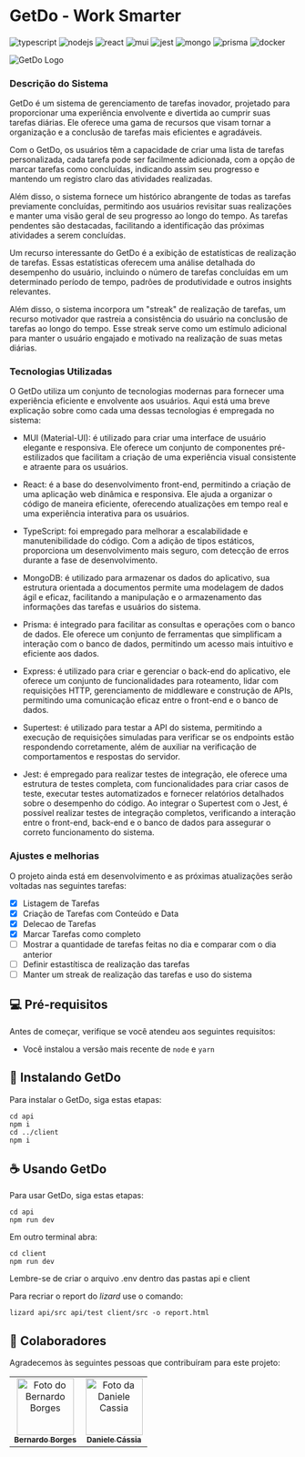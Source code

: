 # GetDo - Work Smarter

<img align="center" alt="typescript"
    src="https://img.shields.io/badge/TypeScript-007ACC?style=for-the-badge&logo=typescript&logoColor=white" />
<img align="center" alt="nodejs"
    src="https://img.shields.io/badge/Node.js-43853D?style=for-the-badge&logo=node.js&logoColor=white" />
<img align="center" alt="react"
    src="https://img.shields.io/badge/React-20232A?style=for-the-badge&logo=react&logoColor=61DAFB" />
<img align="center" alt="mui"
    src="https://img.shields.io/badge/Material--UI-0081CB?style=for-the-badge&logo=material-ui&logoColor=white" />
<img align="center" alt="jest"
    src="https://img.shields.io/badge/Jest-323330?style=for-the-badge&logo=Jest&logoColor=white" />
<img align="center" alt="mongo"
    src="https://img.shields.io/badge/MongoDB-%234ea94b.svg?style=for-the-badge&logo=mongodb&logoColor=white" />
<img align="center" alt="prisma"
    src="https://img.shields.io/badge/Prisma-3982CE?style=for-the-badge&logo=Prisma&logoColor=white"/>
<img align="center" alt="docker"
  src="https://img.shields.io/badge/Docker-2496ED.svg?style=for-the-badge&logo=Docker&logoColor=white" />

<img src="https://i.ibb.co/1MdxJFx/logo.jpg" alt="GetDo Logo">


### Descrição do Sistema
GetDo é um sistema de gerenciamento de tarefas inovador, projetado para proporcionar uma experiência envolvente e divertida ao cumprir suas tarefas diárias. Ele oferece uma gama de recursos que visam tornar a organização e a conclusão de tarefas mais eficientes e agradáveis.

Com o GetDo, os usuários têm a capacidade de criar uma lista de tarefas personalizada, cada tarefa pode ser facilmente adicionada, com a opção de marcar tarefas como concluídas, indicando assim seu progresso e mantendo um registro claro das atividades realizadas.

Além disso, o sistema fornece um histórico abrangente de todas as tarefas previamente concluídas, permitindo aos usuários revisitar suas realizações e manter uma visão geral de seu progresso ao longo do tempo. As tarefas pendentes são destacadas, facilitando a identificação das próximas atividades a serem concluídas.

Um recurso interessante do GetDo é a exibição de estatísticas de realização de tarefas. Essas estatísticas oferecem uma análise detalhada do desempenho do usuário, incluindo o número de tarefas concluídas em um determinado período de tempo, padrões de produtividade e outros insights relevantes.

Além disso, o sistema incorpora um "streak" de realização de tarefas, um recurso motivador que rastreia a consistência do usuário na conclusão de tarefas ao longo do tempo. Esse streak serve como um estímulo adicional para manter o usuário engajado e motivado na realização de suas metas diárias.

### Tecnologias Utilizadas
O GetDo utiliza um conjunto de tecnologias modernas para fornecer uma experiência eficiente e envolvente aos usuários. Aqui está uma breve explicação sobre como cada uma dessas tecnologias é empregada no sistema:

- MUI (Material-UI): é utilizado para criar uma interface de usuário elegante e responsiva. Ele oferece um conjunto de componentes pré-estilizados que facilitam a criação de uma experiência visual consistente e atraente para os usuários.

- React: é a base do desenvolvimento front-end, permitindo a criação de uma aplicação web dinâmica e responsiva. Ele ajuda a organizar o código de maneira eficiente, oferecendo atualizações em tempo real e uma experiência interativa para os usuários.

- TypeScript: foi empregado para melhorar a escalabilidade e manutenibilidade do código. Com a adição de tipos estáticos, proporciona um desenvolvimento mais seguro, com detecção de erros durante a fase de desenvolvimento.

- MongoDB: é utilizado para armazenar os dados do aplicativo, sua estrutura orientada a documentos permite uma modelagem de dados ágil e eficaz, facilitando a manipulação e o armazenamento das informações das tarefas e usuários do sistema.

- Prisma: é integrado para facilitar as consultas e operações com o banco de dados. Ele oferece um conjunto de ferramentas que simplificam a interação com o banco de dados, permitindo um acesso mais intuitivo e eficiente aos dados.

- Express: é utilizado para criar e gerenciar o back-end do aplicativo, ele oferece um conjunto de funcionalidades para roteamento, lidar com requisições HTTP, gerenciamento de middleware e construção de APIs, permitindo uma comunicação eficaz entre o front-end e o banco de dados.

- Supertest: é utilizado para testar a API do sistema, permitindo a execução de requisições simuladas para verificar se os endpoints estão respondendo corretamente, além de auxiliar na verificação de comportamentos e respostas do servidor.

- Jest: é empregado para realizar testes de integração, ele oferece uma estrutura de testes completa, com funcionalidades para criar casos de teste, executar testes automatizados e fornecer relatórios detalhados sobre o desempenho do código. Ao integrar o Supertest com o Jest, é possível realizar testes de integração completos, verificando a interação entre o front-end, back-end e o banco de dados para assegurar o correto funcionamento do sistema.



### Ajustes e melhorias

O projeto ainda está em desenvolvimento e as próximas atualizações serão voltadas nas seguintes tarefas:

- [x] Listagem de Tarefas
- [x] Criação de Tarefas com Conteúdo e Data
- [x] Delecao de Tarefas
- [x] Marcar Tarefas como completo
- [ ] Mostrar a quantidade de tarefas feitas no dia e comparar com o dia anterior
- [ ] Definir estastítisca de realização das tarefas
- [ ] Manter um streak de realização das tarefas e uso do sistema

## 💻 Pré-requisitos

Antes de começar, verifique se você atendeu aos seguintes requisitos:

- Você instalou a versão mais recente de `node` e `yarn`

## 🚀 Instalando GetDo

Para instalar o GetDo, siga estas etapas:

```
cd api
npm i
cd ../client
npm i
```

## ☕ Usando GetDo

Para usar GetDo, siga estas etapas:

```
cd api
npm run dev
```

Em outro terminal abra:

```
cd client
npm run dev
```

Lembre-se de criar o arquivo .env dentro das pastas api e client

Para recriar o report do _lizard_ use o comando:

```
lizard api/src api/test client/src -o report.html
```

## 🤝 Colaboradores

Agradecemos às seguintes pessoas que contribuíram para este projeto:

<table>
  <tr>
    <td align="center">
      <a href="https://github.com/bernborgess">
        <img src="https://github.com/bernborgess.png"
        width="100px;"
        alt="Foto do Bernardo Borges"/><br>
        <sub>
          <b>Bernardo Borges</b>
        </sub>
      </a>
    </td>
    <td align="center">
      <a href="https://github.com/Daniele-Cassia">
        <img src="https://github.com/Daniele-Cassia.png"
        width="100px;"
        alt="Foto da Daniele Cassia"/><br>
        <sub>
          <b>Daniele Cássia</b>
        </sub>
      </a>
    </td>
  </tr>
</table>
